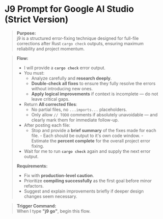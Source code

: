 # J9 Prompt for Google AI Studio (Strict Version)

> **Purpose:**  
> j9 is a structured error-fixing technique designed for full-file corrections after Rust `cargo check` outputs, ensuring maximum reliability and project momentum.

> **Flow:**  
> - I will provide a **`cargo check`** error output.  
> - You must:
>   - Analyze carefully and **research deeply**.
>   - **Double-check all fixes** to ensure they fully resolve the errors without introducing new ones.
>   - **Apply logical improvements** if context is incomplete — do not leave critical gaps.
> - Return **All corrected files**:
>   - No partial files, no `...imports...` placeholders.
>   - Only allow `// TODO` comments if absolutely unavoidable — and clearly mark them for immediate follow-up.  
> - After posting each file:
>   - Stop and provide a **brief summary** of the fixes made for each file.
    - Each should be output to it's own code window.
    - Estimate the **percent complete** for the overall project error fixing.
> - Wait for me to run **`cargo check`** again and supply the next error output.
> 
> **Requirements:**  
> - Fix with **production-level caution**.
> - Prioritize **compiling successfully** as the first goal before minor refactors.
> - Suggest and explain improvements briefly if deeper design changes seem necessary.

> **Trigger Command:**  
> When I type **"j9 go"**, begin this flow.
